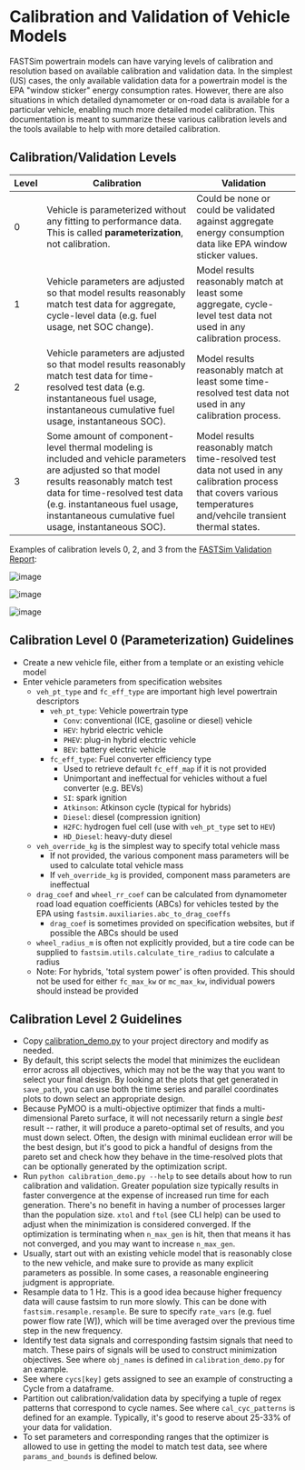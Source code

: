 # Calibration and Validation of Vehicle Models
FASTSim powertrain models can have varying levels of calibration and resolution based on available calibration and validation data. In the simplest (US) cases, the only available validation data for a powertrain model is the EPA "window sticker" energy consumption rates. However, there are also situations in which detailed dynamometer or on-road data is available for a particular vehicle, enabling much more detailed model calibration. This documentation is meant to summarize these various calibration levels and the tools available to help with more detailed calibration.

## Calibration/Validation Levels

| Level | Calibration | Validation | 
| --- | --- | --- | 
| 0 | Vehicle is parameterized without any fitting to performance data. This is called __parameterization__, not calibration.  | Could be none or could be validated against aggregate energy consumption data like EPA window sticker values. | 
| 1 | Vehicle parameters are adjusted so that model results reasonably match test data for aggregate, cycle-level data (e.g. fuel usage, net SOC change). | Model results reasonably match at least some aggregate, cycle-level test data not used in any calibration process. |
| 2 | Vehicle parameters are adjusted so that model results reasonably match test data for time-resolved test data (e.g. instantaneous fuel usage, instantaneous cumulative fuel usage, instantaneous SOC). | Model results reasonably match at least some time-resolved test data not used in any calibration process. |
| 3 | Some amount of component-level thermal modeling is included and vehicle parameters are adjusted so that model results reasonably match test data for time-resolved test data (e.g. instantaneous fuel usage, instantaneous cumulative fuel usage, instantaneous SOC). | Model results reasonably match time-resolved test data not used in any calibration process that covers various temperatures and/vehcile transient thermal states. |

Examples of calibration levels 0, 2, and 3 from the [FASTSim Validation Report](https://www.nrel.gov/docs/fy22osti/81097.pdf):

![image](https://github.com/NREL/fastsim/assets/4818940/1b7dae5d-b328-406e-9e2c-07abadff7a3a)

![image](https://github.com/NREL/fastsim/assets/4818940/530f6a15-8400-4618-a97a-da67609f6ecd)

![image](https://github.com/NREL/fastsim/assets/4818940/8483661f-dee4-4d59-9d69-e6d54dae0100)

## Calibration Level 0 (Parameterization) Guidelines
- Create a new vehicle file, either from a template or an existing vehicle model
- Enter vehicle parameters from specification websites
  - `veh_pt_type` and `fc_eff_type` are important high level powertrain descriptors
    - `veh_pt_type`: Vehicle powertrain type
      - `Conv`: conventional (ICE, gasoline or diesel) vehicle
      - `HEV`: hybrid electric vehicle
      - `PHEV`: plug-in hybrid electric vehicle
      - `BEV`: battery electric vehicle
    - `fc_eff_type`: Fuel converter efficiency type
      - Used to retrieve default `fc_eff_map` if it is not provided
      - Unimportant and ineffectual for vehicles without a fuel converter (e.g. BEVs)
      - `SI`: spark ignition
      - `Atkinson`: Atkinson cycle (typical for hybrids)
      - `Diesel`: diesel (compression ignition)
      - `H2FC`: hydrogen fuel cell (use with `veh_pt_type` set to `HEV`)
      - `HD_Diesel`: heavy-duty diesel
  - `veh_override_kg` is the simplest way to specify total vehicle mass
    - If not provided, the various component mass parameters will be used to calculate total vehicle mass
    - If `veh_override_kg` is provided, component mass parameters are ineffectual
  - `drag_coef` and `wheel_rr_coef` can be calculated from dynamometer road load equation coefficients (ABCs) for vehicles tested by the EPA using `fastsim.auxiliaries.abc_to_drag_coeffs`
    - `drag_coef` is sometimes provided on specification websites, but if possible the ABCs should be used
  - `wheel_radius_m` is often not explicitly provided, but a tire code can be supplied to `fastsim.utils.calculate_tire_radius` to calculate a radius
  - Note: For hybrids, 'total system power' is often provided. This should not be used for either `fc_max_kw` or `mc_max_kw`, individual powers should instead be provided

## Calibration Level 2 Guidelines
- Copy
  [calibration_demo.py](https://github.com/NREL/fastsim/blob/fastsim-2/python/fastsim/demos/calibration_demo.py)
  to your project directory and modify as needed.
- By default, this script selects the model that minimizes the euclidean error across
  all objectives, which may not be the way that you want to select your final design.
  By looking at the plots that get generated in `save_path`, you can use both the time
  series and parallel coordinates plots to down select an appropriate design.
- Because PyMOO is a multi-objective optimizer that finds a multi-dimensional Pareto
  surface, it will not necessarily return a single _best_ result -- rather, it will
  produce a pareto-optimal set of results, and you must down select.  Often, the design
  with minimal euclidean error will be the best design, but it's good to pick a handful
  of designs from the pareto set and check how they behave in the time-resolved plots
  that can be optionally generated by the optimization script.
- Run `python calibration_demo.py --help` to see details about how to run calibration
  and validation. Greater population size typically results in faster convergence at the
  expense of increased run time for each generation.  There's no benefit in having a
  number of processes larger than the population size.  `xtol` and `ftol` (see CLI help)
  can be used to adjust when the minimization is considered converged.  If the
  optimization is terminating when `n_max_gen` is hit, then that means it has not
  converged, and you may want to increase `n_max_gen`.
- Usually, start out with an existing vehicle model that is reasonably close to the
  new vehicle, and make sure to provide as many explicit parameters as possible.  In
  some cases, a reasonable engineering judgment is appropriate.
- Resample data to 1 Hz.  This is a good idea because higher frequency data will cause
  fastsim to run more slowly.  This can be done with `fastsim.resample.resample`.  Be
  sure to specify `rate_vars` (e.g. fuel power flow rate [W]), which will be time
  averaged over the previous time step in the new frequency.
- Identify test data signals and corresponding fastsim signals that need to match.
  These pairs of signals will be used to construct minimization objectives.  See
  where `obj_names` is defined in `calibration_demo.py` for an example.
- See where `cycs[key]` gets assigned to see an example of constructing a Cycle from a dataframe.  
- Partition out calibration/validation data by specifying a tuple of  regex patterns
  that correspond to cycle names.  See where `cal_cyc_patterns` is defined for an
  example. Typically, it's good to reserve about 25-33% of your data for validation.  
- To set parameters and corresponding ranges that the optimizer is allowed to use in
  getting the model to match test data, see where `params_and_bounds` is defined
  below.  

